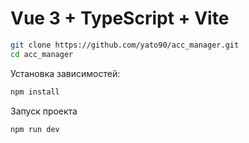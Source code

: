 # Vue 3 + TypeScript + Vite

```bash
git clone https://github.com/yato90/acc_manager.git
cd acc_manager
```

Установка зависимостей:

```bash
npm install
```

Запуск проекта

```bash
npm run dev
```
